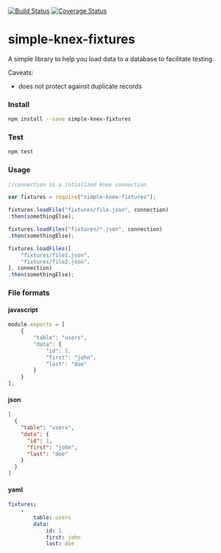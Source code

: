 [![Build Status](https://travis-ci.org/viglucci/knex-fixtures.svg?branch=master)](https://travis-ci.org/viglucci/knex-fixtures) [![Coverage Status](https://coveralls.io/repos/github/viglucci/knex-fixtures/badge.svg?branch=master)](https://coveralls.io/github/viglucci/knex-fixtures)

simple-knex-fixtures
====================

A simple library to help you load data to a database to facilitate testing.

Caveats:

- does not protect against duplicate records

### Install

```bash
npm install --save simple-knex-fixtures
```

### Test

```bash
npm test
```

### Usage

```javascript
//connection is a intialized knex connection

var fixtures = require("simple-knex-fixtures");

fixtures.loadFile("fixtures/file.json", connection)
.then(somethingElse);

fixtures.loadFiles("fixtures/*.json", connection)
.then(somethingElse);

fixtures.loadFiles([
    "fixtures/file1.json",
    "fixtures/file2.json",
], connection)
.then(somethingElse);
```

### File formats

#### javascript

```javascript
module.exports = [
	{
		"table": "users",
		"data": {
			"id": 1,
			"first": "john",
			"last": "doe"
		}
	}
];
```

#### json

```json
[
  {
    "table": "users",
    "data": {
      "id": 1,
      "first": "john",
      "last": "doe"
    }
  }
]
```

#### yaml

```yaml
fixtures:
    -
        table: users
        data:
            id: 1
            first: john
            last: doe
```
